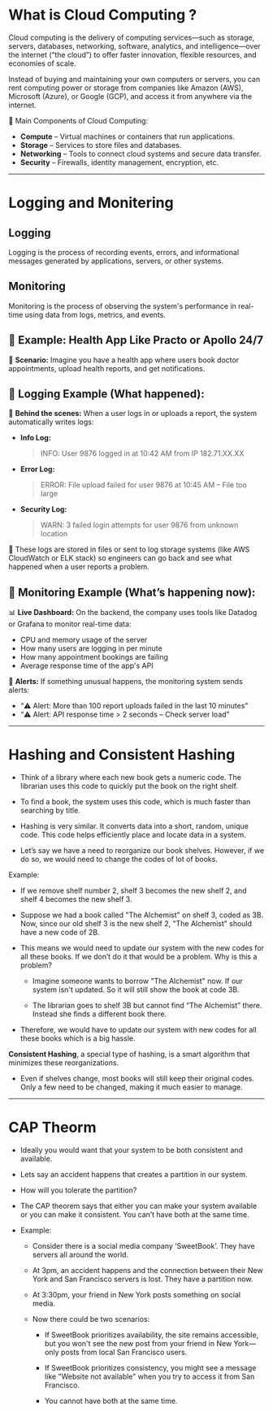 # What is Cloud Computing ?

Cloud computing is the delivery of computing services—such as storage, servers, databases, networking, software, analytics, and intelligence—over the internet (“the cloud”) to offer faster innovation, flexible resources, and economies of scale.

Instead of buying and maintaining your own computers or servers, you can rent computing power or storage from companies like Amazon (AWS), Microsoft (Azure), or Google (GCP), and access it from anywhere via the internet.

🧱 Main Components of Cloud Computing:

- **Compute** – Virtual machines or containers that run applications.
- **Storage** – Services to store files and databases.
- **Networking** – Tools to connect cloud systems and secure data transfer.
- **Security** – Firewalls, identity management, encryption, etc.

---

# Logging and Monitering

## Logging

Logging is the process of recording events, errors, and informational messages generated by applications, servers, or other systems.

## Monitoring

Monitoring is the process of observing the system's performance in real-time using data from logs, metrics, and events.

## 🏥 Example: Health App Like Practo or Apollo 24/7

🎯 **Scenario:**
Imagine you have a health app where users book doctor appointments, upload health reports, and get notifications.

## 🔹 Logging Example (What happened):

🔧 **Behind the scenes:**
When a user logs in or uploads a report, the system automatically writes logs:

- **Info Log:**

  > INFO: User 9876 logged in at 10:42 AM from IP 182.71.XX.XX

- **Error Log:**

  > ERROR: File upload failed for user 9876 at 10:45 AM – File too large

- **Security Log:**

  > WARN: 3 failed login attempts for user 9876 from unknown location

📁 These logs are stored in files or sent to log storage systems (like AWS CloudWatch or ELK stack) so engineers can go back and see what happened when a user reports a problem.

## 🔸 Monitoring Example (What’s happening now):

📊 **Live Dashboard:**
On the backend, the company uses tools like Datadog or Grafana to monitor real-time data:

- CPU and memory usage of the server
- How many users are logging in per minute
- How many appointment bookings are failing
- Average response time of the app's API

🚨 **Alerts:**
If something unusual happens, the monitoring system sends alerts:

- “⚠️ Alert: More than 100 report uploads failed in the last 10 minutes”
- “⚠️ Alert: API response time > 2 seconds – Check server load”

---

# Hashing and Consistent Hashing

- Think of a library where each new book gets a numeric code. The librarian uses this code to quickly put the book on the right shelf.

- To find a book, the system uses this code, which is much faster than searching by title.

- Hashing is very similar. It converts data into a short, random, unique code. This code helps efficiently place and locate data in a system.

- Let’s say we have a need to reorganize our book shelves. However, if we do so, we would need to change the codes of lot of books.

Example:

- If we remove shelf number 2, shelf 3 becomes the new shelf 2, and shelf 4 becomes the new shelf 3.

- Suppose we had a book called "The Alchemist" on shelf 3, coded as 3B. Now, since our old shelf 3 is the new shelf 2, "The Alchemist" should have a new code of 2B.

- This means we would need to update our system with the new codes for all these books. If we don’t do it that would be a problem. Why is this a problem?

  - Imagine someone wants to borrow "The Alchemist" now. If our system isn't updated. So it will still show the book at code 3B.

  - The librarian goes to shelf 3B but cannot find “The Alchemist” there. Instead she finds a different book there.

- Therefore, we would have to update our system with new codes for all these books which is a big hassle.

**Consistent Hashing**, a special type of hashing, is a smart algorithm that minimizes these reorganizations.

- Even if shelves change, most books will still keep their original codes. Only a few need to be changed, making it much easier to manage.

---

# CAP Theorm

- Ideally you would want that your system to be both consistent and available.

- Lets say an accident happens that creates a partition in our system.

- How will you tolerate the partition?

- The CAP theorem says that either you can make your system available or you can make it consistent. You can’t have both at the same time.

- Example:

  - Consider there is a social media company ‘SweetBook’. They have servers all around the world.

  - At 3pm, an accident happens and the connection between their New York and San Francisco servers is lost. They have a partition now.

  - At 3:30pm, your friend in New York posts something on social media.

  - Now there could be two scenarios:

    - If SweetBook prioritizes availability, the site remains accessible, but you won't see the new post from your friend in New York—only posts from local San Francisco users.

    - If SweetBook prioritizes consistency, you might see a message like "Website not available" when you try to access it from San Francisco.

    - You cannot have both at the same time.
